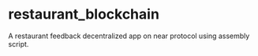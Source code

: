 # restaurant_blockchain
A restaurant feedback decentralized app on near protocol using assembly script.
